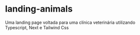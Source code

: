 # landing-animals
Uma landing page voltada para uma clínica veterinária utilizando Typescript, Next e Tailwind Css
